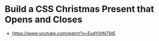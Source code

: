 # Build a CSS Christmas Present that Opens and Closes

* <https://www.youtube.com/watch?v=EudYjHN7StE>
